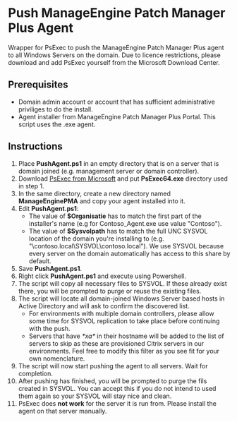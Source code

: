 # Push ManageEngine Patch Manager Plus Agent
Wrapper for PsExec to push the ManageEngine Patch Manager Plus agent to all Windows Servers on the domain. Due to licence restrictions, please download and add PsExec yourself from the Microsoft Download Center.

## Prerequisites
- Domain admin account or account that has sufficient administrative priviliges to do the install.
- Agent installer from ManageEngine Patch Manager Plus Portal. This script uses the .exe agent.

## Instructions
1. Place **PushAgent.ps1** in an empty directory that is on a server that is domain joined (e.g. management server or domain controller).
2. Download [PsExec from Microsoft](https://docs.microsoft.com/en-us/sysinternals/downloads/psexec) and put **PsExec64.exe** directory used in step 1.
3. In the same directory, create a new directory named **ManageEnginePMA** and copy your agent installed into it.
4. Edit **PushAgent.ps1**:
   -  The value of **$Organisatie** has to match the first part of the installer's name (e.g for Contoso_Agent.exe use value "Contoso").
   -  The value of **$Sysvolpath** has to match the full UNC SYSVOL location of the domain you're installing to (e.g. "\\contoso.local\SYSVOL\contoso.local"). We use SYSVOL because every server on the domain automatically has access to this share by default.
5. Save **PushAgent.ps1**.
6. Right click **PushAgent.ps1** and execute using Powershell.
7. The script will copy all necessary files to SYSVOL. If these already exist there, you will be prompted to purge or reuse the existing files.
8. The script will locate all domain-joined Windows Server based hosts in Active Directory and will ask to confirm the discovered list.
   - For environments with multiple domain controllers, please allow some time for SYSVOL replication to take place before continuing with the push.
   - Servers that have _\*xa*_ in their hostname will be added to the list of servers to skip as these are provisioned Citrix servers in our environments. Feel free to modify this filter as you see fit for your own nomenclature.
9. The script will now start pushing the agent to all servers. Wait for completion.
10. After pushing has finished, you will be prompted to purge the fils created in SYSVOL. You can accept this if you do not intend to used them again so your SYSVOL will stay nice and clean.
11. PsExec does **not work** for the server it is run from. Please install the agent on that server manually.